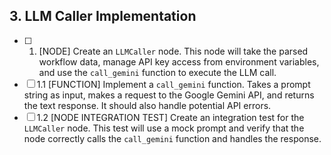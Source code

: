 ## 3. LLM Caller Implementation

- [ ] 1. [NODE] Create an `LLMCaller` node. 
        This node will take the parsed workflow data, manage API key access from environment variables, and use the `call_gemini` function to execute the LLM call.
-   [ ] 1.1 [FUNCTION] Implement a `call_gemini` function.
        Takes a prompt string as input, makes a request to the Google Gemini API, and returns the text response. It should also handle potential API errors.
-   [ ] 1.2 [NODE INTEGRATION TEST] Create an integration test for the `LLMCaller` node.
        This test will use a mock prompt and verify that the node correctly calls the `call_gemini` function and handles the response. 